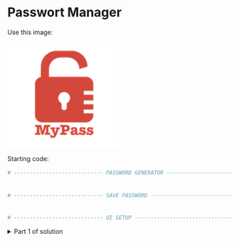 # Passwort Manager

Use this image:

<p align="left">
<img src="https://github.com/Olexandr-Andriyenko/Python-learning-path/blob/main/illustrations/img57.png" width="250">
<p>

Starting code:

```python
# ---------------------------- PASSWORD GENERATOR ------------------------------- #


# ---------------------------- SAVE PASSWORD ------------------------------- #


# ---------------------------- UI SETUP ------------------------------- #
```

<details>
 <summary>Part 1 of solution</summary>

Creating the UI

```python
import tkinter as tk


# ---------------------------- PASSWORD GENERATOR ------------------------------- #

# ---------------------------- SAVE PASSWORD ------------------------------- #

# ---------------------------- UI SETUP ------------------------------- #
root = tk.Tk()
root.title("Passwort Manager")
root.config(padx=50, pady=50)
# Create the canvas to place the logo
image_logo = tk.PhotoImage(file="img57.png")
canvas = tk.Canvas(height=200, width=200)
canvas.create_image(100, 100, image=image_logo)
canvas.grid(row=0, column=1)
# Create all labels
website_label = tk.Label(text="Website:")
website_label.grid(row=1, column=0)
email_label = tk.Label(text="Email/Username:")
email_label.grid(row=2, column=0)
passwort_label = tk.Label(text="Passwort:")
passwort_label.grid(row=3, column=0)
# Create the input fields
website_entry = tk.Entry(width=50)
website_entry.grid(row=1, column=1, columnspan=2)
email_entry = tk.Entry(width=50)
email_entry.grid(row=2, column=1, columnspan=2)
passwort_entry = tk.Entry(width=32)
passwort_entry.grid(row=3, column=1)
# Create buttons
generate_passwort_button = tk.Button(text="Generate Passwort")
generate_passwort_button.grid(row=3, column=2)
add_button = tk.Button(text="Add")
add_button.grid(row=4, column=1, columnspan=2)
# ------------------------ MAINLOOP ------------------------------- #
root.mainloop()


```
  
</details>
